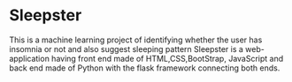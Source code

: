 # Sleepster
This is a machine learning project of identifying whether the user has insomnia or not and also suggest sleeping pattern
Sleepster is a web-application having front end made of HTML,CSS,BootStrap, JavaScript and back end made of Python with the flask framework connecting both ends.
